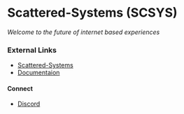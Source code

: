 # Scattered-Systems (SCSYS)

_Welcome to the future of internet based experiences_


### External Links
* [Scattered-Systems](https://scattered-systems.com)
* [Documentaion](https://docs.scattered-systems.com)

#### Connect
* [Discord](https://discord.com/invite/Y4xuBUfVFe)
